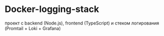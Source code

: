 # Docker-logging-stack
проект с backend (Node.js), frontend (TypeScript) и стеком логирования (Promtail + Loki + Grafana)
